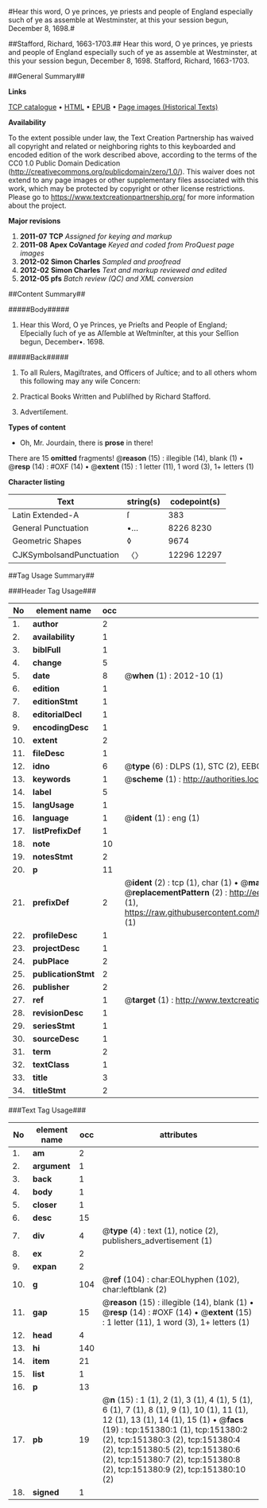 #Hear this word, O ye princes, ye priests and people of England especially such of ye as assemble at Westminster, at this your session begun, December 8, 1698.#

##Stafford, Richard, 1663-1703.##
Hear this word, O ye princes, ye priests and people of England especially such of ye as assemble at Westminster, at this your session begun, December 8, 1698.
Stafford, Richard, 1663-1703.

##General Summary##

**Links**

[TCP catalogue](http://www.ota.ox.ac.uk/tcp/)  • 
[HTML](http://tei.it.ox.ac.uk/tcp/Texts-HTML/free/A93/A93741.html)  • 
[EPUB](http://tei.it.ox.ac.uk/tcp/Texts-EPUB/free/A93/A93741.epub) • 
[Page images (Historical Texts)](https://historicaltexts.jisc.ac.uk/eebo-42475318e)

**Availability**

To the extent possible under law, the Text Creation Partnership has waived all copyright and related or neighboring rights to this keyboarded and encoded edition of the work described above, according to the terms of the CC0 1.0 Public Domain Dedication (http://creativecommons.org/publicdomain/zero/1.0/). This waiver does not extend to any page images or other supplementary files associated with this work, which may be protected by copyright or other license restrictions. Please go to https://www.textcreationpartnership.org/ for more information about the project.

**Major revisions**

1. __2011-07__ __TCP__ *Assigned for keying and markup*
1. __2011-08__ __Apex CoVantage__ *Keyed and coded from ProQuest page images*
1. __2012-02__ __Simon Charles__ *Sampled and proofread*
1. __2012-02__ __Simon Charles__ *Text and markup reviewed and edited*
1. __2012-05__ __pfs__ *Batch review (QC) and XML conversion*

##Content Summary##

#####Body#####

1. Hear this Word, O ye Princes, ye Prieſts and People of England; Eſpecially ſuch of ye as Aſſemble at Weſtminſter, at this your Seſſion begun, December•. 1698.

#####Back#####

1. To all Rulers, Magiſtrates, and Officers of Juſtice; and to all others whom this following may any wiſe Concern:

1. Practical Books Written and Publiſhed by Richard Stafford.

1. Advertiſement.

**Types of content**

  * Oh, Mr. Jourdain, there is **prose** in there!

There are 15 **omitted** fragments! 
 @__reason__ (15) : illegible (14), blank (1)  •  @__resp__ (14) : #OXF (14)  •  @__extent__ (15) : 1 letter (11), 1 word (3), 1+ letters (1)

**Character listing**


|Text|string(s)|codepoint(s)|
|---|---|---|
|Latin Extended-A|ſ|383|
|General Punctuation|•…|8226 8230|
|Geometric Shapes|◊|9674|
|CJKSymbolsandPunctuation|〈〉|12296 12297|

##Tag Usage Summary##

###Header Tag Usage###

|No|element name|occ|attributes|
|---|---|---|---|
|1.|__author__|2||
|2.|__availability__|1||
|3.|__biblFull__|1||
|4.|__change__|5||
|5.|__date__|8| @__when__ (1) : 2012-10 (1)|
|6.|__edition__|1||
|7.|__editionStmt__|1||
|8.|__editorialDecl__|1||
|9.|__encodingDesc__|1||
|10.|__extent__|2||
|11.|__fileDesc__|1||
|12.|__idno__|6| @__type__ (6) : DLPS (1), STC (2), EEBO-CITATION (1), OCLC (1), VID (1)|
|13.|__keywords__|1| @__scheme__ (1) : http://authorities.loc.gov/ (1)|
|14.|__label__|5||
|15.|__langUsage__|1||
|16.|__language__|1| @__ident__ (1) : eng (1)|
|17.|__listPrefixDef__|1||
|18.|__note__|10||
|19.|__notesStmt__|2||
|20.|__p__|11||
|21.|__prefixDef__|2| @__ident__ (2) : tcp (1), char (1)  •  @__matchPattern__ (2) : ([0-9\-]+):([0-9IVX]+) (1), (.+) (1)  •  @__replacementPattern__ (2) : http://eebo.chadwyck.com/downloadtiff?vid=$1&page=$2 (1), https://raw.githubusercontent.com/textcreationpartnership/Texts/master/tcpchars.xml#$1 (1)|
|22.|__profileDesc__|1||
|23.|__projectDesc__|1||
|24.|__pubPlace__|2||
|25.|__publicationStmt__|2||
|26.|__publisher__|2||
|27.|__ref__|1| @__target__ (1) : http://www.textcreationpartnership.org/docs/. (1)|
|28.|__revisionDesc__|1||
|29.|__seriesStmt__|1||
|30.|__sourceDesc__|1||
|31.|__term__|2||
|32.|__textClass__|1||
|33.|__title__|3||
|34.|__titleStmt__|2||


###Text Tag Usage###

|No|element name|occ|attributes|
|---|---|---|---|
|1.|__am__|2||
|2.|__argument__|1||
|3.|__back__|1||
|4.|__body__|1||
|5.|__closer__|1||
|6.|__desc__|15||
|7.|__div__|4| @__type__ (4) : text (1), notice (2), publishers_advertisement (1)|
|8.|__ex__|2||
|9.|__expan__|2||
|10.|__g__|104| @__ref__ (104) : char:EOLhyphen (102), char:leftblank (2)|
|11.|__gap__|15| @__reason__ (15) : illegible (14), blank (1)  •  @__resp__ (14) : #OXF (14)  •  @__extent__ (15) : 1 letter (11), 1 word (3), 1+ letters (1)|
|12.|__head__|4||
|13.|__hi__|140||
|14.|__item__|21||
|15.|__list__|1||
|16.|__p__|13||
|17.|__pb__|19| @__n__ (15) : 1 (1), 2 (1), 3 (1), 4 (1), 5 (1), 6 (1), 7 (1), 8 (1), 9 (1), 10 (1), 11 (1), 12 (1), 13 (1), 14 (1), 15 (1)  •  @__facs__ (19) : tcp:151380:1 (1), tcp:151380:2 (2), tcp:151380:3 (2), tcp:151380:4 (2), tcp:151380:5 (2), tcp:151380:6 (2), tcp:151380:7 (2), tcp:151380:8 (2), tcp:151380:9 (2), tcp:151380:10 (2)|
|18.|__signed__|1||
